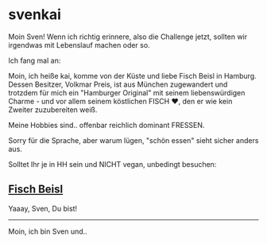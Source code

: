 # svenkai

Moin Sven! Wenn ich richtig erinnere, also die Challenge jetzt, sollten wir irgendwas mit Lebenslauf machen oder so.

Ich fang mal an:

Moin, ich heiße kai, komme von der Küste und liebe Fisch Beisl in Hamburg.
Dessen Besitzer, Volkmar Preis, ist aus München zugewandert und trotzdem für mich ein "Hamburger Original" mit seinem liebenswürdigen Charme - und vor allem seinem köstlichen FISCH &#10084;, den er wie kein Zweiter zuzubereiten weiß.

Meine Hobbies sind..
offenbar reichlich dominant FRESSEN.

Sorry für die Sprache, aber warum lügen, "schön essen" sieht sicher anders aus.

Solltet Ihr je in HH sein und NICHT vegan, unbedingt besuchen:

## [Fisch Beisl](https://maps.app.goo.gl/Ecg5HE26sUpNqYZH7?g_st=ic)

Yaaay, Sven, Du bist!

---

Moin, ich bin Sven und..